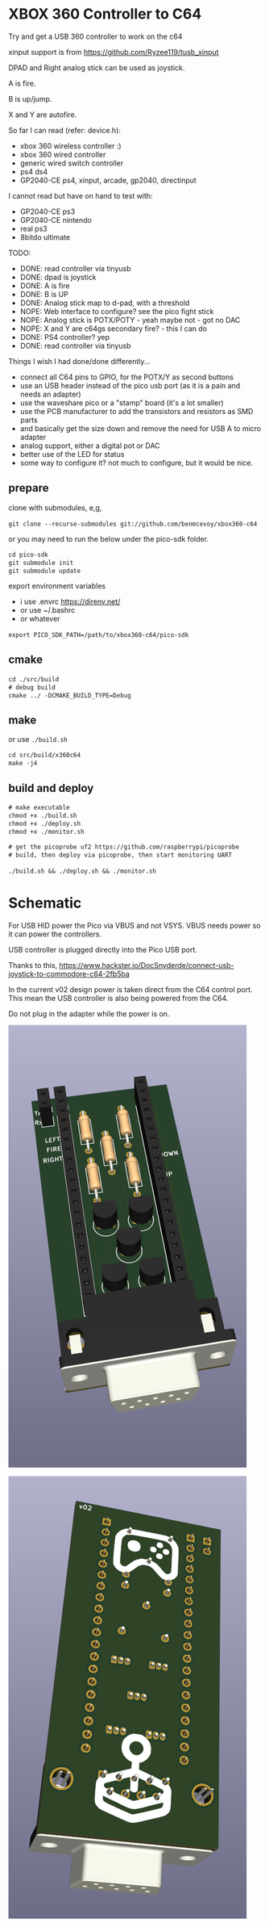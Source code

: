 # XBOX 360 Controller to C64

Try and get a USB 360 controller to work on the c64

xinput support is from https://github.com/Ryzee119/tusb_xinput

DPAD and Right analog stick can be used as joystick.

A is fire.

B is up/jump.

X and Y are autofire.


So far I can read (refer: device.h):

- xbox 360 wireless controller :)
- xbox 360 wired controller 
- generic wired switch controller 
- ps4 ds4
- GP2040-CE ps4, xinput, arcade, gp2040, directinput

I cannot read but have on hand to test with:

- GP2040-CE ps3 
- GP2040-CE nintendo 
- real ps3
- 8bitdo ultimate

TODO:

- DONE: read controller via tinyusb
- DONE: dpad is joystick
- DONE: A is fire
- DONE: B is UP
- DONE: Analog stick map to d-pad, with a threshold
- NOPE: Web interface to configure? see the pico fight stick
- NOPE: Analog stick is POTX/POTY - yeah maybe not - got no DAC
- NOPE: X and Y are c64gs secondary fire? - this I can do
- DONE: PS4 controller? yep
- DONE: read controller via tinyusb

Things I wish I had done/done differently...

- connect all C64 pins to GPIO, for the POTX/Y as second buttons 
- use an USB header instead of the pico usb port (as it is a pain and needs an adapter)
- use the waveshare pico or a "stamp" board (it's a lot smaller)
- use the PCB manufacturer to add the transistors and resistors as SMD parts
- and basically get the size down and remove the need for USB A to micro adapter
- analog support, either a digital pot or DAC
- better use of the LED for status
- some way to configure it? not much to configure, but it would be nice.

## prepare

clone with submodules, e,g,

`git clone --recurse-submodules git://github.com/benmcevoy/xbox360-c64`

or you may need to run the below under the pico-sdk folder.

```
cd pico-sdk
git submodule init 
git submodule update
```

export environment variables 
- i use .envrc https://direnv.net/
- or use  ~/.bashrc 
- or whatever
  

`export PICO_SDK_PATH=/path/to/xbox360-c64/pico-sdk`

## cmake
```
cd ./src/build
# debug build
cmake ../ -DCMAKE_BUILD_TYPE=Debug
```

## make

or use `./build.sh`

```
cd src/build/x360c64
make -j4
```

## build and deploy

```
# make executable
chmod +x ./build.sh
chmod +x ./deploy.sh
chmod +x ./monitor.sh
```

```
# get the picoprobe uf2 https://github.com/raspberrypi/picoprobe
# build, then deploy via picoprobe, then start monitoring UART

./build.sh && ./deploy.sh && ./monitor.sh
```

# Schematic

For USB HID power the Pico via VBUS and not VSYS. VBUS needs power so it can power the controllers.

USB controller is plugged directly into the Pico USB port.  

Thanks to this, https://www.hackster.io/DocSnyderde/connect-usb-joystick-to-commodore-c64-2fb5ba

In the current v02 design power is taken direct from the C64 control port. This mean the USB controller is also being powered from the C64. 

Do not plug in the adapter while the power is on.

![Board front](docs/assets/board_front.png?raw=true "Board front")

![Board back](docs/assets/board_back.png?raw=true "Board back")

